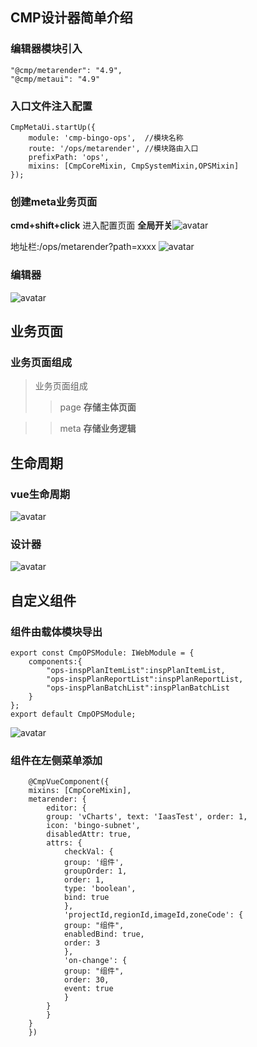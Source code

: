 ## CMP设计器简单介绍

### 编辑器模块引入
    "@cmp/metarender": "4.9",
    "@cmp/metaui": "4.9"

###  入口文件注入配置
    CmpMetaUi.startUp({
        module: 'cmp-bingo-ops',  //模块名称
        route: '/ops/metarender', //模块路由入口
        prefixPath: 'ops',
        mixins: [CmpCoreMixin, CmpSystemMixin,OPSMixin]
    });


### 创建meta业务页面
**cmd+shift+click** 进入配置页面
**全局开关**![avatar](./image/metaui06.png) 

地址栏:/ops/metarender?path=xxxx
![avatar](./image/metaui01.png)

### 编辑器
![avatar](./image/metaui02.png)

##  业务页面
### 业务页面组成
   >业务页面组成
   >>page          **存储主体页面**

   >>meta          **存储业务逻辑**  
 
## 生命周期  
### vue生命周期 
![avatar](./image/metaui03.png) 
### 设计器      
![avatar](./image/metaui04.png) 

## 自定义组件
### 组件由载体模块导出
    export const CmpOPSModule: IWebModule = {
        components:{
            "ops-inspPlanItemList":inspPlanItemList,
            "ops-inspPlanReportList":inspPlanReportList,
            "ops-inspPlanBatchList":inspPlanBatchList
        }
    };
    export default CmpOPSModule;

![avatar](./image/metaui05.png) 

### 组件在左侧菜单添加
        @CmpVueComponent({
        mixins: [CmpCoreMixin],
        metarender: {
            editor: {
            group: 'vCharts', text: 'IaasTest', order: 1,
            icon: 'bingo-subnet',
            disabledAttr: true,
            attrs: {
                checkVal: {
                group: '组件',
                groupOrder: 1,
                order: 1,
                type: 'boolean',
                bind: true
                },
                'projectId,regionId,imageId,zoneCode': {
                group: "组件",
                enabledBind: true,
                order: 3
                },
                'on-change': {
                group: "组件",
                order: 30,
                event: true
                }
            }
            }
        }
        })